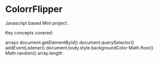 # ColorrFlipper
Javascript based Mini project .

Key concepts covered:

arrays
document.getElementById()
document.querySelector()
addEventListener()
document.body.style.backgroundColor
Math.floor()
Math.random()
array.length
